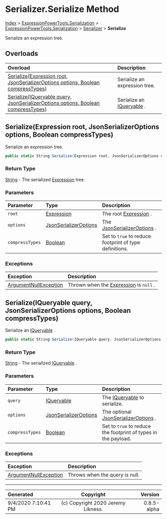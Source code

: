 ﻿# Serializer.Serialize Method

[Index](../index.md) > [ExpressionPowerTools.Serialization](ExpressionPowerTools.Serialization.a.md) > [ExpressionPowerTools.Serialization](ExpressionPowerTools.Serialization.n.md) > [Serializer](ExpressionPowerTools.Serialization.Serializer.cs.md) > **Serialize**

Serialize an expression tree.

## Overloads

| Overload | Description |
| :-- | :-- |
| [Serialize(Expression root, JsonSerializerOptions options, Boolean compressTypes)](#serializeexpression-root-jsonserializeroptions-options-boolean-compresstypes) | Serialize an expression tree. |
| [Serialize(IQueryable query, JsonSerializerOptions options, Boolean compressTypes)](#serializeiqueryable-query-jsonserializeroptions-options-boolean-compresstypes) | Serialize an [IQueryable](https://docs.microsoft.com/dotnet/api/system.linq.iqueryable) . |
## Serialize(Expression root, JsonSerializerOptions options, Boolean compressTypes)

Serialize an expression tree.

```csharp
public static String Serialize(Expression root, JsonSerializerOptions options, Boolean compressTypes)
```

### Return Type

 [String](https://docs.microsoft.com/dotnet/api/system.string)  - The serialized [Expression](https://docs.microsoft.com/dotnet/api/system.linq.expressions.expression) tree.

### Parameters

| Parameter | Type | Description |
| :-- | :-- | :-- |
| `root` | [Expression](https://docs.microsoft.com/dotnet/api/system.linq.expressions.expression) | The root [Expression](https://docs.microsoft.com/dotnet/api/system.linq.expressions.expression) . |
| `options` | [JsonSerializerOptions](https://docs.microsoft.com/dotnet/api/system.text.json.jsonserializeroptions) | The [JsonSerializerOptions](https://docs.microsoft.com/dotnet/api/system.text.json.jsonserializeroptions) . |
| `compressTypes` | [Boolean](https://docs.microsoft.com/dotnet/api/system.boolean) | Set to `true` to reduce footprint of type definitions. |

### Exceptions

| Exception | Description |
| :-- | :-- |
| [ArgumentNullException](https://docs.microsoft.com/dotnet/api/system.argumentnullexception) | Thrown when the [Expression](https://docs.microsoft.com/dotnet/api/system.linq.expressions.expression) is `null` . |

## Serialize(IQueryable query, JsonSerializerOptions options, Boolean compressTypes)

Serialize an [IQueryable](https://docs.microsoft.com/dotnet/api/system.linq.iqueryable) .

```csharp
public static String Serialize(IQueryable query, JsonSerializerOptions options, Boolean compressTypes)
```

### Return Type

 [String](https://docs.microsoft.com/dotnet/api/system.string)  - The serialized [IQueryable](https://docs.microsoft.com/dotnet/api/system.linq.iqueryable) .

### Parameters

| Parameter | Type | Description |
| :-- | :-- | :-- |
| `query` | [IQueryable](https://docs.microsoft.com/dotnet/api/system.linq.iqueryable) | The [IQueryable](https://docs.microsoft.com/dotnet/api/system.linq.iqueryable) to serialize. |
| `options` | [JsonSerializerOptions](https://docs.microsoft.com/dotnet/api/system.text.json.jsonserializeroptions) | The optional [JsonSerializerOptions](https://docs.microsoft.com/dotnet/api/system.text.json.jsonserializeroptions) . |
| `compressTypes` | [Boolean](https://docs.microsoft.com/dotnet/api/system.boolean) | Set to `true` to reduce the footprint of types in the payload. |

### Exceptions

| Exception | Description |
| :-- | :-- |
| [ArgumentNullException](https://docs.microsoft.com/dotnet/api/system.argumentnullexception) | Throws when the query is null. |


---

| Generated | Copyright | Version |
| :-- | :-: | --: |
| 9/4/2020 7:10:41 PM | (c) Copyright 2020 Jeremy Likness. | 0.8.5-alpha |
